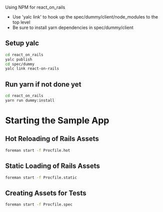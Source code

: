 Using NPM for react_on_rails

* Use 'yalc link' to hook up the spec/dummy/client/node_modules to the top level
* Be sure to install yarn dependencies in spec/dummy/client

## Setup yalc

```sh
cd react_on_rails
yalc publish
cd spec/dummy
yalc link react-on-rails
```

## Run yarn if not done yet

```sh
cd react_on_rails
yarn run dummy:install 
```

# Starting the Sample App


## Hot Reloading of Rails Assets

```sh
foreman start -f Procfile.hot
```

## Static Loading of Rails Assets
```sh
foreman start -f Procfile.static
```

## Creating Assets for Tests
```sh
foreman start -f Procfile.spec
```

